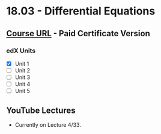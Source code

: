 # 18.03 - Differential Equations

## [Course URL](https://learning.edx.org/course/course-v1:MITx+18.031x+2T2021/home) - Paid Certificate Version

### edX Units
- [x] Unit 1
- [ ] Unit 2
- [ ] Unit 3
- [ ] Unit 4
- [ ] Unit 5

## YouTube Lectures
* Currently on Lecture 4/33.

